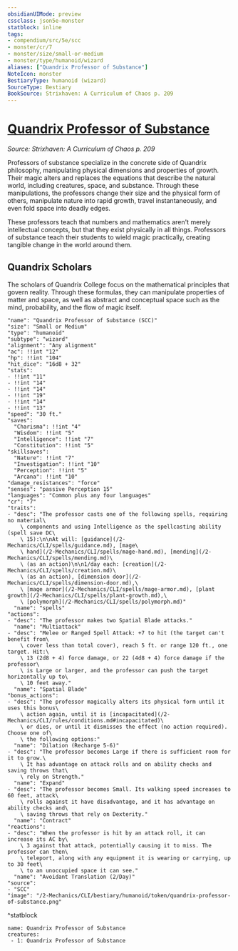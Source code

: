 ```yaml
---
obsidianUIMode: preview
cssclass: json5e-monster
statblock: inline
tags:
- compendium/src/5e/scc
- monster/cr/7
- monster/size/small-or-medium
- monster/type/humanoid/wizard
aliases: ["Quandrix Professor of Substance"]
NoteIcon: monster
BestiaryType: humanoid (wizard)
SourceType: Bestiary
BookSource: Strixhaven: A Curriculum of Chaos p. 209
---
```

# [Quandrix Professor of Substance](2-Mechanics/CLI/bestiary/humanoid/quandrix-professor-of-substance-scc.md)
*Source: Strixhaven: A Curriculum of Chaos p. 209*  

Professors of substance specialize in the concrete side of Quandrix philosophy, manipulating physical dimensions and properties of growth. Their magic alters and replaces the equations that describe the natural world, including creatures, space, and substance. Through these manipulations, the professors change their size and the physical form of others, manipulate nature into rapid growth, travel instantaneously, and even fold space into deadly edges.

These professors teach that numbers and mathematics aren't merely intellectual concepts, but that they exist physically in all things. Professors of substance teach their students to wield magic practically, creating tangible change in the world around them.

## Quandrix Scholars

The scholars of Quandrix College focus on the mathematical principles that govern reality. Through these formulas, they can manipulate properties of matter and space, as well as abstract and conceptual space such as the mind, probability, and the flow of magic itself.

```statblock
"name": "Quandrix Professor of Substance (SCC)"
"size": "Small or Medium"
"type": "humanoid"
"subtype": "wizard"
"alignment": "Any alignment"
"ac": !!int "12"
"hp": !!int "104"
"hit_dice": "16d8 + 32"
"stats":
- !!int "11"
- !!int "14"
- !!int "14"
- !!int "19"
- !!int "14"
- !!int "13"
"speed": "30 ft."
"saves":
  "Charisma": !!int "4"
  "Wisdom": !!int "5"
  "Intelligence": !!int "7"
  "Constitution": !!int "5"
"skillsaves":
  "Nature": !!int "7"
  "Investigation": !!int "10"
  "Perception": !!int "5"
  "Arcana": !!int "10"
"damage_resistances": "force"
"senses": "passive Perception 15"
"languages": "Common plus any four languages"
"cr": "7"
"traits":
- "desc": "The professor casts one of the following spells, requiring no material\
    \ components and using Intelligence as the spellcasting ability (spell save DC\
    \ 15):\n\nAt will: [guidance](/2-Mechanics/CLI/spells/guidance.md), [mage\
    \ hand](/2-Mechanics/CLI/spells/mage-hand.md), [mending](/2-Mechanics/CLI/spells/mending.md)\
    \ (as an action)\n\n1/day each: [creation](/2-Mechanics/CLI/spells/creation.md)\
    \ (as an action), [dimension door](/2-Mechanics/CLI/spells/dimension-door.md),\
    \ [mage armor](/2-Mechanics/CLI/spells/mage-armor.md), [plant growth](/2-Mechanics/CLI/spells/plant-growth.md),\
    \ [polymorph](/2-Mechanics/CLI/spells/polymorph.md)"
  "name": "spells"
"actions":
- "desc": "The professor makes two Spatial Blade attacks."
  "name": "Multiattack"
- "desc": "Melee or Ranged Spell Attack: +7 to hit (the target can't benefit from\
    \ cover less than total cover), reach 5 ft. or range 120 ft., one target. Hit:\
    \ 13 (2d8 + 4) force damage, or 22 (4d8 + 4) force damage if the professor\
    \ is Large or larger, and the professor can push the target horizontally up to\
    \ 10 feet away."
  "name": "Spatial Blade"
"bonus_actions":
- "desc": "The professor magically alters its physical form until it uses this bonus\
    \ action again, until it is [incapacitated](/2-Mechanics/CLI/rules/conditions.md#incapacitated)\
    \ or dies, or until it dismisses the effect (no action required). Choose one of\
    \ the following options:"
  "name": "Dilation (Recharge 5-6)"
- "desc": "The professor becomes Large if there is sufficient room for it to grow.\
    \ It has advantage on attack rolls and on ability checks and saving throws that\
    \ rely on Strength."
  "name": "Expand"
- "desc": "The professor becomes Small. Its walking speed increases to 60 feet, attack\
    \ rolls against it have disadvantage, and it has advantage on ability checks and\
    \ saving throws that rely on Dexterity."
  "name": "Contract"
"reactions":
- "desc": "When the professor is hit by an attack roll, it can increase its AC by\
    \ 3 against that attack, potentially causing it to miss. The professor can then\
    \ teleport, along with any equipment it is wearing or carrying, up to 30 feet\
    \ to an unoccupied space it can see."
  "name": "Avoidant Translation (2/Day)"
"source":
- "SCC"
"image": "/2-Mechanics/CLI/bestiary/humanoid/token/quandrix-professor-of-substance.png"
```
^statblock

```encounter-table
name: Quandrix Professor of Substance
creatures:
 - 1: Quandrix Professor of Substance
```